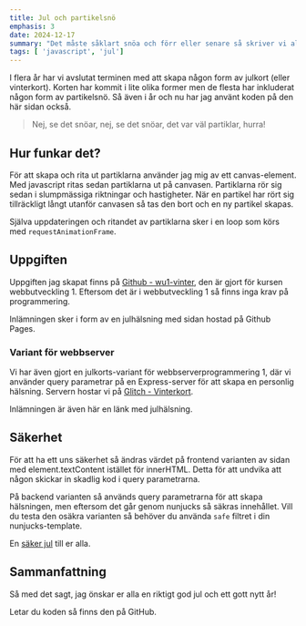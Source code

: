 ```yaml
---
title: Jul och partikelsnö
emphasis: 3
date: 2024-12-17
summary: "Det måste såklart snöa och förr eller senare så skriver vi alla en partikelgenerator."
tags: [ 'javascript', 'jul']
---
```


I flera år har vi avslutat terminen med att skapa någon form av julkort (eller vinterkort). Korten har kommit i lite olika former men de flesta har inkluderat någon form av partikelsnö. Så även i år och nu har jag använt koden på den här sidan också.

>Nej, se det snöar, nej, se det snöar, det var väl partiklar, hurra!

## Hur funkar det?

För att skapa och rita ut partiklarna använder jag mig av ett canvas-element. Med javascript ritas sedan partiklarna ut på canvasen. Partiklarna rör sig sedan i slumpmässiga riktningar och hastigheter. När en partikel har rört sig tillräckligt långt utanför canvasen så tas den bort och en ny partikel skapas.

Själva uppdateringen och ritandet av partiklarna sker i en loop som körs med `requestAnimationFrame`.

## Uppgiften

Uppgiften jag skapat finns på [Github - wu1-vinter](https://github.com/jensadev/wu1-vinter), den är gjort för kursen webbutveckling 1. Eftersom det är i webbutveckling 1 så finns inga krav på programmering.

Inlämningen sker i form av en julhälsning med sidan hostad på Github Pages.

### Variant för webbserver

Vi har även gjort en julkorts-variant för webbserverprogrammering 1, där vi använder query parametrar på en Express-server för att skapa en personlig hälsning. Servern hostar vi på [Glitch - Vinterkort](https://perfect-delirious-mambo.glitch.me/?title=God%20jul&message=med%20webbserver).

Inlämningen är även här en länk med julhälsning.

## Säkerhet

För att ha ett uns säkerhet så ändras värdet på frontend varianten av sidan med element.textContent istället för innerHTML. Detta för att undvika att någon skickar in skadlig kod i query parametrarna.

På backend varianten så används query parametrarna för att skapa hälsningen, men eftersom det går genom nunjucks så säkras innehållet. Vill du testa den osäkra varianten så behöver du använda `safe` filtret i din nunjucks-template.

En [säker jul](https://perfect-delirious-mambo.glitch.me/?r=20&g=250&b=190&title=%3Cscript%3Ealert(%22xss%22)%3C/script%3E&message=%3Cscript%3Ealert(%22xss%22)%3C/script%3E) till er alla.

## Sammanfattning

Så med det sagt, jag önskar er alla en riktigt god jul och ett gott nytt år!

Letar du koden så finns den på GitHub.